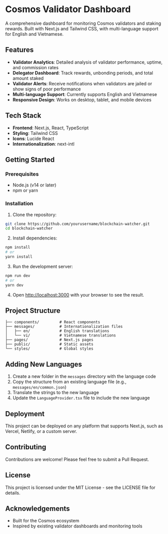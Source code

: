# Cosmos Validator Dashboard

A comprehensive dashboard for monitoring Cosmos validators and staking rewards. Built with Next.js and Tailwind CSS, with multi-language support for English and Vietnamese.

## Features

- **Validator Analytics**: Detailed analysis of validator performance, uptime, and commission rates
- **Delegator Dashboard**: Track rewards, unbonding periods, and total amount staked
- **Validator Alerts**: Receive notifications when validators are jailed or show signs of poor performance
- **Multi-language Support**: Currently supports English and Vietnamese
- **Responsive Design**: Works on desktop, tablet, and mobile devices

## Tech Stack

- **Frontend**: Next.js, React, TypeScript
- **Styling**: Tailwind CSS
- **Icons**: Lucide React
- **Internationalization**: next-intl

## Getting Started

### Prerequisites

- Node.js (v14 or later)
- npm or yarn

### Installation

1. Clone the repository:

```bash
git clone https://github.com/yourusername/blockchain-watcher.git
cd blockchain-watcher
```

2. Install dependencies:

```bash
npm install
# or
yarn install
```

3. Run the development server:

```bash
npm run dev
# or
yarn dev
```

4. Open [http://localhost:3000](http://localhost:3000) with your browser to see the result.

## Project Structure

```
├── components/         # React components
├── messages/           # Internationalization files
│   ├── en/             # English translations
│   └── vi/             # Vietnamese translations
├── pages/              # Next.js pages
├── public/             # Static assets
└── styles/             # Global styles
```

## Adding New Languages

1. Create a new folder in the `messages` directory with the language code
2. Copy the structure from an existing language file (e.g., `messages/en/common.json`)
3. Translate the strings to the new language
4. Update the `LanguageProvider.tsx` file to include the new language

## Deployment

This project can be deployed on any platform that supports Next.js, such as Vercel, Netlify, or a custom server.

## Contributing

Contributions are welcome! Please feel free to submit a Pull Request.

## License

This project is licensed under the MIT License - see the LICENSE file for details.

## Acknowledgements

- Built for the Cosmos ecosystem
- Inspired by existing validator dashboards and monitoring tools 